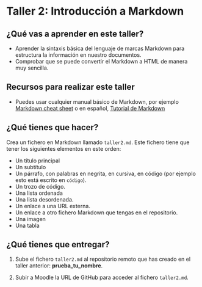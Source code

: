 # Taller 2: Introducción a Markdown

## ¿Qué vas a aprender en este taller?

* Aprender la sintaxis básica del lenguaje de marcas Markdown para estructura la información en nuestro documentos.
* Comprobar que se puede convertir el Markdown a HTML de manera muy sencilla.

## Recursos para realizar este taller

* Puedes usar cualquier manual básico de Markdown, por ejemplo [Markdown cheat sheet](https://www.markdownguide.org/cheat-sheet/) o en español, [Tutorial de Markdown](https://tutorialmarkdown.com/)

## ¿Qué tienes que hacer?

Crea un fichero en Markdown llamado `taller2.md`. Este fichero tiene que tener los siguientes elementos en este orden:

* Un título principal
* Un subtítulo
* Un párrafo, con palabras en negrita, en cursiva, en código (por ejemplo esto está escrito en `código`).
* Un trozo de código.
* Una lista ordenada
* Una lista desordenada.
* Un enlace a una URL externa.
* Un enlace a otro fichero Markdown que tengas en el repositorio.
* Una imagen
* Una tabla


## ¿Qué tienes que entregar?

1. Sube el fichero `taller2.md` al repositorio remoto que has creado en el taller anterior: **prueba_tu_nombre**.

2. Subir a Moodle la URL de GitHub para acceder al fichero `taller2.md`.
